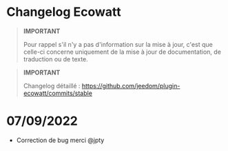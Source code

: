 # Changelog Ecowatt

>**IMPORTANT**
>
>Pour rappel s'il n'y a pas d'information sur la mise à jour, c'est que celle-ci concerne uniquement de la mise à jour de documentation, de traduction ou de texte.


>**IMPORTANT**
>
>Changelog détaillé : https://github.com/jeedom/plugin-ecowatt/commits/stable

# 07/09/2022

- Correction de bug merci @jpty

